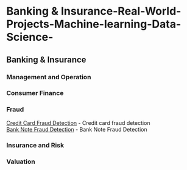 # Banking & Insurance-Real-World-Projects-Machine-learning-Data-Science-

<h2>Banking & Insurance</h2>

<h3>Management and Operation</h3>


<h3>Consumer Finance</h3>


<h3>Fraud</h3>

[Credit Card Fraud Detection](https://github.com/mohansharma077/-Fraud-Detection-On-Credit-Card-Transactions) - Credit card fraud detection<br/>
[Bank Note Fraud Detection](https://github.com/mohansharma077/Bank-Note-Fraud-Detection-using-Random-Forest-Classifier) - Bank Note Fraud Detection<br/>
<h3>Insurance and Risk</h3>




<h3>Valuation</h3>
